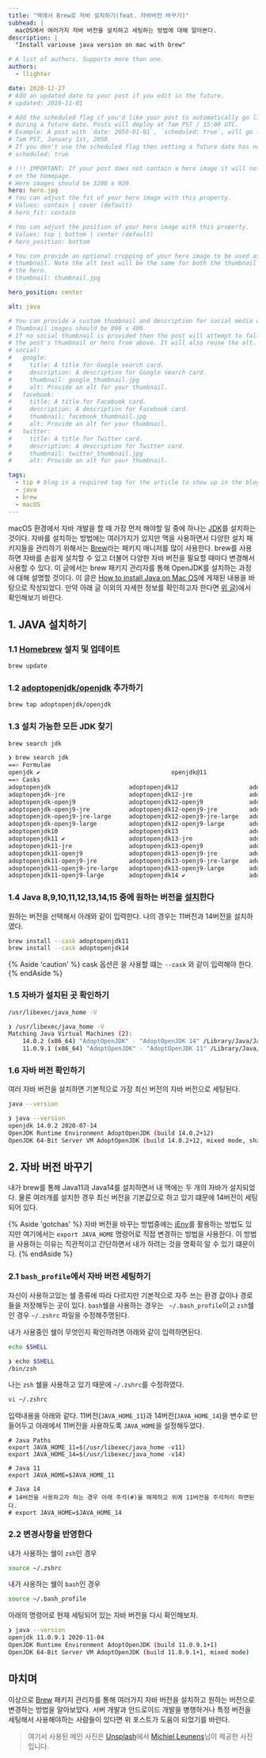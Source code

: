 ```yaml
---
title: "맥에서 Brew로 자바 설치하기(feat. 자바버전 바꾸기)"
subhead: |
  macOS에서 여러가지 자바 버전을 설치하고 세팅하는 방법에 대해 알아본다.
description: |
  "Install variouse java version on mac with brew"

# A list of authors. Supports more than one.
authors:
  - llighter

date: 2020-12-27
# Add an updated date to your post if you edit in the future.
# updated: 2019-11-01

# Add the scheduled flag if you'd like your post to automatically go live
# during a future date. Posts will deploy at 7am PST / 15:00 UTC.
# Example: A post with `date: 2050-01-01`, `scheduled: true`, will go live at
# 7am PST, January 1st, 2050.
# If you don't use the scheduled flag then setting a future date has no effect.
# scheduled: true

# !!! IMPORTANT: If your post does not contain a hero image it will not appear
# on the homepage.
# Hero images should be 3200 x 920.
hero: hero.jpg
# You can adjust the fit of your hero image with this property.
# Values: contain | cover (default)
# hero_fit: contain

# You can adjust the position of your hero image with this property.
# Values: top | bottom | center (default)
# hero_position: bottom

# You can provide an optional cropping of your hero image to be used as a
# thumbnail. Note the alt text will be the same for both the thumbnail and
# the hero.
# thumbnail: thumbnail.jpg

hero_position: center

alt: java

# You can provide a custom thumbnail and description for social media cards.
# Thumbnail images should be 896 x 480.
# If no social thumbnail is provided then the post will attempt to fallback to
# the post's thumbnail or hero from above. It will also reuse the alt.
# social:
#   google:
#     title: A title for Google search card.
#     description: A description for Google search card.
#     thumbnail: google_thumbnail.jpg
#     alt: Provide an alt for your thumbnail.
#   facebook:
#     title: A title for Facebook card.
#     description: A description for Facebook card.
#     thumbnail: facebook_thumbnail.jpg
#     alt: Provide an alt for your thumbnail.
#   twitter:
#     title: A title for Twitter card.
#     description: A description for Twitter card.
#     thumbnail: twitter_thumbnail.jpg
#     alt: Provide an alt for your thumbnail.

tags:
  - tip # blog is a required tag for the article to show up in the blog.
  - java
  - brew
  - macOS
---
```


macOS 환경에서 자바 개발을 할 때 가장 먼저 해야할 일 중에 하나는 [JDK](https://ko.wikipedia.org/wiki/%EC%9E%90%EB%B0%94_%EA%B0%9C%EB%B0%9C_%ED%82%A4%ED%8A%B8)를 설치하는 것이다. 자바를 설치하는 방법에는 여러가지가 있지만 맥을 사용하면서 다양한 설치 패키지들을 관리하기 위해서는 [Brew](https://brew.sh/index_ko)라는 패키지 매니저를 많이 사용한다.
brew를 사용하면 자바를 손쉽게 설치할 수 있고 더불어 다양한 자바 버전을 필요할 때마다 변경해서 사용할 수 있다.
이 글에서는 brew 패키지 관리자를 통해 OpenJDK를 설치하는 과정에 대해 설명할 것이다. 이 글은 [How to install Java on Mac OS](https://mkyong.com/java/how-to-install-java-on-mac-osx/)에 게재된 내용을 바탕으로 작성되었다. 만약 아래 글 이외의 자세한 정보를 확인하고자 한다면 [위 글](https://mkyong.com/java/how-to-install-java-on-mac-osx/))에서 확인해보기 바란다.

## 1. JAVA 설치하기

### 1.1 [Homebrew](https://brew.sh/index_ko) 설치 및 업데이트

```bash
brew update
```

### 1.2 [adoptopenjdk/openjdk](https://github.com/AdoptOpenJDK/homebrew-openjdk) 추가하기

```bash
brew tap adoptopenjdk/openjdk
```

### 1.3 설치 가능한 모든 JDK 찾기

```bash
brew search jdk
```

```bash
❯ brew search jdk
==> Formulae
openjdk ✔                                     openjdk@11                                    openjdk@8
==> Casks
adoptopenjdk                      adoptopenjdk12                    adoptopenjdk14-jre                adoptopenjdk8-jre
adoptopenjdk-jre                  adoptopenjdk12-jre                adoptopenjdk14-openj9             adoptopenjdk8-openj9
adoptopenjdk-openj9               adoptopenjdk12-openj9             adoptopenjdk14-openj9-jre         adoptopenjdk8-openj9-jre
adoptopenjdk-openj9-jre           adoptopenjdk12-openj9-jre         adoptopenjdk14-openj9-jre-large   adoptopenjdk8-openj9-jre-large
adoptopenjdk-openj9-jre-large     adoptopenjdk12-openj9-jre-large   adoptopenjdk14-openj9-large       adoptopenjdk8-openj9-large
adoptopenjdk-openj9-large         adoptopenjdk12-openj9-large       adoptopenjdk15                    adoptopenjdk9
adoptopenjdk10                    adoptopenjdk13                    adoptopenjdk15-jre                jdk-mission-control
adoptopenjdk11 ✔                  adoptopenjdk13-jre                adoptopenjdk15-openj9             oracle-jdk
adoptopenjdk11-jre                adoptopenjdk13-openj9             adoptopenjdk15-openj9-jre         oracle-jdk-javadoc
adoptopenjdk11-openj9             adoptopenjdk13-openj9-jre         adoptopenjdk15-openj9-jre-large   sapmachine-jdk
adoptopenjdk11-openj9-jre         adoptopenjdk13-openj9-jre-large   adoptopenjdk15-openj9-large
adoptopenjdk11-openj9-jre-large   adoptopenjdk13-openj9-large       adoptopenjdk8
adoptopenjdk11-openj9-large       adoptopenjdk14 ✔                  adoptopenjdk8
```

### 1.4 Java 8,9,10,11,12,13,14,15 중에 원하는 버전을 [설치](https://formulae.brew.sh/cask/adoptopenjdk#default)한다

원하는 버전을 선택해서 아래와 같이 입력한다. 나의 경우는 11버전과 14버전을 설치하였다.

```bash
brew install --cask adoptopenjdk11
brew install --cask adoptopenjdk14
```

{% Aside 'caution' %}
  cask 옵션은 을 사용할 떄는 `--cask` 와 같이 입력해야 한다.
{% endAside %}

### 1.5 자바가 설치된 곳 확인하기

```bash
/usr/libexec/java_home -V
```

```bash
❯ /usr/libexec/java_home -V
Matching Java Virtual Machines (2):
    14.0.2 (x86_64) "AdoptOpenJDK" - "AdoptOpenJDK 14" /Library/Java/JavaVirtualMachines/adoptopenjdk-14.jdk/Contents/Home
    11.0.9.1 (x86_64) "AdoptOpenJDK" - "AdoptOpenJDK 11" /Library/Java/JavaVirtualMachines/adoptopenjdk-11.jdk/Contents/Home
```

### 1.6 자바 버전 확인하기

여러 자바 버전을 설치하면 기본적으로 가장 최신 버전의 자바 버전으로 세팅된다.

```bash
java --version
```

```bash
❯ java --version
openjdk 14.0.2 2020-07-14
OpenJDK Runtime Environment AdoptOpenJDK (build 14.0.2+12)
OpenJDK 64-Bit Server VM AdoptOpenJDK (build 14.0.2+12, mixed mode, sharing)
```

## 2. 자바 버전 바꾸기

내가 brew를 통해 Java11과 Java14를 설치하면서 내 맥에는 두 개의 자바가 설치되었다. 물론 여러개를 설치한 경우 최신 버전을 기본값으로 하고 있기 떄문에 14버전이 세팅되어 있다.

{% Aside 'gotchas' %}
자바 버전을 바꾸는 방법중에는 [jEnv](https://www.jenv.be)를 활용하는 방법도 있지만 여기에서는 `export JAVA_HOME` 명령어로 직접 변경하는 방법을 사용한다. 이 방법을 사용하는 이유는 직관적이고 간단하면서 내가 하려는 것을 명확히 알 수 있기 떄문이다.
{% endAside %}

### 2.1 `bash_profile`에서 자바 버전 세팅하기

자신이 사용하고있는 쉘 종류에 따라 다르지만 기본적으로 자주 쓰는 환경 값이나 경로들을 저장해두는 곳이 있다. `bash`쉘을 사용하는 경우는 `
~/.bash_profile`이고 `zsh`쉘인 경우 `~/.zshrc` 파일을 수정해주명된다.

내가 사용중인 쉘이 무엇인지 확인하려면 아래와 같이 입력하면된다.

```bash
echo $SHELL
```

```bash
❯ echo $SHELL
/bin/zsh
```

나는 `zsh` 쉘을 사용하고 있기 때문에 `~/.zshrc`를 수정하였다.

```bash
vi ~/.zshrc
```

입력내용을 아래와 같다. 11버전(`JAVA_HOME_11`)과 14버전(`JAVA_HOME_14`)을 변수로 만들어두고 아래에서 11버전을 사용하도록 `JAVA_HOME`을 설정해두었다.

```vim
# Java Paths
export JAVA_HOME_11=$(/usr/libexec/java_home -v11)
export JAVA_HOME_14=$(/usr/libexec/java_home -v14)

# Java 11
export JAVA_HOME=$JAVA_HOME_11

# Java 14
# 14버전을 사용하고자 하는 경우 아래 주석(#)을 해제하고 위에 11버전을 주석처리 하면된다.
# export JAVA_HOME=$JAVA_HOME_14
```

### 2.2 변경사항을 반영한다

내가 사용하는 쉘이 `zsh`인 경우

```bash
source ~/.zshrc
```

내가 사옹하는 쉘이 `bash`인 경우

```bash
source ~/.bash_profile
```

아래의 명령어로 현재 세팅되어 있는 자바 버전을 다시 확인해보자.

```bash
❯ java --version
openjdk 11.0.9.1 2020-11-04
OpenJDK Runtime Environment AdoptOpenJDK (build 11.0.9.1+1)
OpenJDK 64-Bit Server VM AdoptOpenJDK (build 11.0.9.1+1, mixed mode)
```

## 마치며

이상으로 [Brew](https://brew.sh/index_ko) 패키지 관리자를 통해 여러가지 자바 버전을 설치하고 원하는 버전으로 변경하는 방법을 알아보았다. 서버 개발과 안드로이드 개발을 병행하거나 특정 버전을 세팅해서 사용해야하는 사람들이 있다면 위 포스트가 도움이 되었기를 바란다.

> 여기서 사용된 메인 사진은 [Unsplash](https://unsplash.com/s/photos/java?utm_source=unsplash&amp;utm_medium=referral&amp;utm_content=creditCopyText)에서 [Michiel Leunens](https://unsplash.com/@leunesmedia?utm_source=unsplash&amp;utm_medium=referral&amp;utm_content=creditCopyText)님이 제공한 사진입니다.
